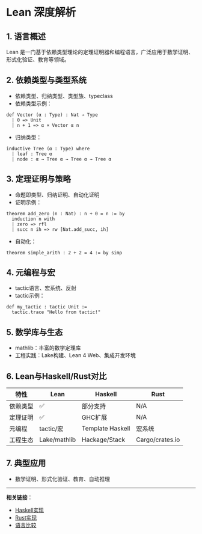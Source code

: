 # Lean 深度解析

## 1. 语言概述

Lean 是一门基于依赖类型理论的定理证明器和编程语言，广泛应用于数学证明、形式化验证、教育等领域。

## 2. 依赖类型与类型系统

- 依赖类型、归纳类型、类型族、typeclass
- 依赖类型示例：
```lean
def Vector (α : Type) : Nat → Type
  | 0 => Unit
  | n + 1 => α × Vector α n
```
- 归纳类型：
```lean
inductive Tree (α : Type) where
  | leaf : Tree α
  | node : α → Tree α → Tree α → Tree α
```

## 3. 定理证明与策略

- 命题即类型、归纳证明、自动化证明
- 证明示例：
```lean
theorem add_zero (n : Nat) : n + 0 = n := by
  induction n with
  | zero => rfl
  | succ n ih => rw [Nat.add_succ, ih]
```
- 自动化：
```lean
theorem simple_arith : 2 + 2 = 4 := by simp
```

## 4. 元编程与宏

- tactic语言、宏系统、反射
- tactic示例：
```lean
def my_tactic : tactic Unit :=
  tactic.trace "Hello from tactic!"
```

## 5. 数学库与生态

- mathlib：丰富的数学定理库
- 工程实践：Lake构建、Lean 4 Web、集成开发环境

## 6. Lean与Haskell/Rust对比

| 特性      | Lean            | Haskell         | Rust            |
|-----------|-----------------|-----------------|-----------------|
| 依赖类型  | ✅              | 部分支持        | N/A             |
| 定理证明  | ✅              | GHC扩展         | N/A             |
| 元编程    | tactic/宏       | Template Haskell| 宏系统          |
| 工程生态  | Lake/mathlib    | Hackage/Stack   | Cargo/crates.io |

## 7. 典型应用
- 数学证明、形式化验证、教育、自动推理

---

**相关链接**：
- [Haskell实现](../07-Implementation/001-Haskell-Implementation.md)
- [Rust实现](../07-Implementation/002-Rust-Implementation.md)
- [语言比较](./002-Language-Comparison.md)
